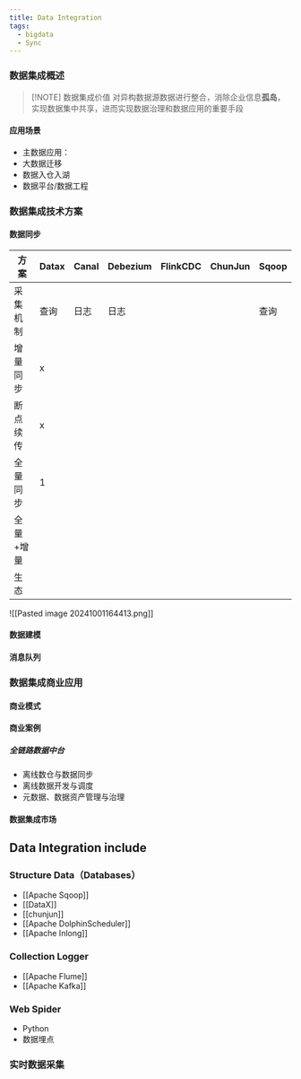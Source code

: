 ```yaml
---
title: Data Integration
tags:
  - bigdata
  - Sync
---
```


### 数据集成概述



> [!NOTE] 数据集成价值
> 对异构数据源数据进行整合，消除企业信息**孤岛**，实现数据集中共享，进而实现数据治理和数据应用的重要手段


#### 应用场景

- 主数据应用：
- 大数据迁移
- 数据入仓入湖
- 数据平台/数据工程


### 数据集成技术方案

#### 数据同步

| 方案    | Datax | Canal | Debezium | FlinkCDC | ChunJun | Sqoop |
| ----- | ----- | ----- | -------- | -------- | ------- | ----- |
| 采集机制  | 查询    | 日志    | 日志       |          |         | 查询    |
| 增量同步  | x     |       |          |          |         |       |
| 断点续传  | x     |       |          |          |         |       |
| 全量同步  | 1     |       |          |          |         |       |
| 全量+增量 |       |       |          |          |         |       |
| 生态    |       |       |          |          |         |       |
![[Pasted image 20241001164413.png]]
#### 数据建模



#### 消息队列


### 数据集成商业应用

#### 商业模式

#### 商业案例
##### 全链路数据中台
- 离线数仓与数据同步
- 离线数据开发与调度
- 元数据、数据资产管理与治理



#### 数据集成市场



## Data Integration include


### Structure Data（Databases）

- [[Apache Sqoop]]
- [[DataX]]
- [[chunjun]]
- [[Apache DolphinScheduler]]
- [[Apache Inlong]]
### Collection Logger 

- [[Apache Flume]]
- [[Apache Kafka]]

### Web Spider

- Python 
- 数据埋点

### 实时数据采集


